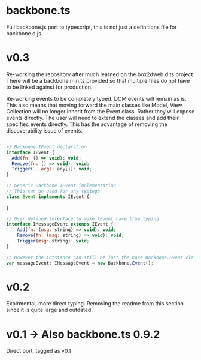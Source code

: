 backbone.ts
===========

Full backbone.js port to typescript, this is not just a definitions file for backbone.d.js.

v0.3
====

Re-working the repository after much learned on the box2dweb.d.ts project.  There will be a backbone.min.ts provided so that multiple files do not have to be linked against for production.

Re-working events to be completely typed.  DOM events will remain as is.  This also means that moving forward the main classes like Model, View, Collection will no longer inherit from the Event class.  Rather they will expose events directly.  The user will need to extend the classes and add their specifiec events directly.  This has the advantage of removing the discoverability issue of events.

```javascript

// Backbone IEvent declaration
interface IEvent {
  Add(fn: () => void): void;
  Remove(fn: () => void): void;
  Trigger(...args: any[]): void;
}

// Generic Backbone IEvent implementation
// This can be used for any typings
class Event implements IEvent {
  
}

// User defined interface to make IEvent have true typing
interface IMessageEvent extends IEvent {
    Add(fn: (msg: string) => void): void;
    Remove(fn: (msg: string) => void): void;
    Trigger(msg: string): void;
}

// However the intstance can still be just the base Backbone.Event class
var messageEvent: IMessageEvent = new Backbone.Event();

```


v0.2
====

Expirmental, more direct typing.  Removing the readme from this section since it is quite large and outdated.

v0.1 -> Also backbone.ts 0.9.2
=============================

Direct port, tagged as v0.1

